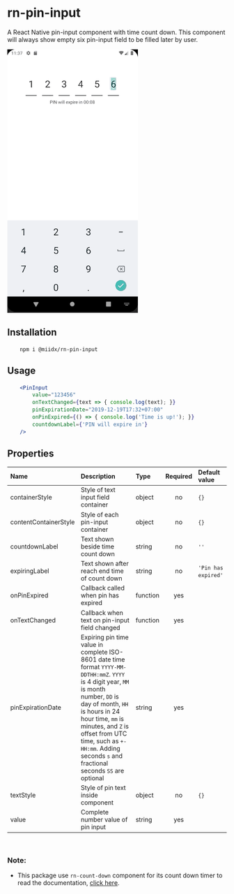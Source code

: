 # rn-pin-input
A React Native pin-input component with time count down. This component will always show empty six pin-input field to be filled later by user.

![](pin-input.gif)


## Installation

```
    npm i @miidx/rn-pin-input
```


## Usage

```jsx
    <PinInput
        value="123456"
        onTextChanged={text => { console.log(text); }}
        pinExpirationDate="2019-12-19T17:32+07:00"
        onPinExpired={() => { console.log('Time is up!'); }}
        countdownLabel={'PIN will expire in'}
    />
```

## Properties

 Name           | Description                                 | Type     | Required  | Default value   
:---------------|:------------------------------------------- |:---------|:---------:|:--------------
 containerStyle        | Style of text input field container                    | object   | no       | `{}`          
 contentContainerStyle       | Style of each pin-input container                 | object  | no          | `{}`          
 countdownLabel       | Text shown beside time count down                 | string  | no          | `''`          
 expiringLabel       | Text shown after reach end time of count down                 | string  | no          | `'Pin has expired'`          
 onPinExpired        | Callback called when pin has expired      | function | yes       |           
 onTextChanged           | Callback when text on pin-input field changed                          | function  | yes          |           
 pinExpirationDate         | Expiring pin time value in complete ISO-8601 date time format `YYYY-MM-DDTHH:mmZ`. `YYYY` is 4 digit year, `MM` is month number, `DD` is day of month, `HH` is hours in 24 hour time, `mm` is minutes, and `Z` is offset from UTC time, such as `+-HH:mm`. Adding seconds `s` and fractional seconds `SS` are optional                        | string  | yes          |           
 textStyle          | Style of pin text inside component                  | object   | no          | `{}`          
 value  | Complete number value of pin input    | string   | yes          |        


```


```


### Note:
* This package use `rn-count-down` component for its count down timer to read the documentation, [click here](https://github.com/miidx/rn-count-down "rn-count-down").